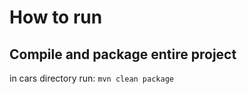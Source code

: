 

# How to run

## Compile and package entire project
 in cars directory run: ```mvn clean package```

